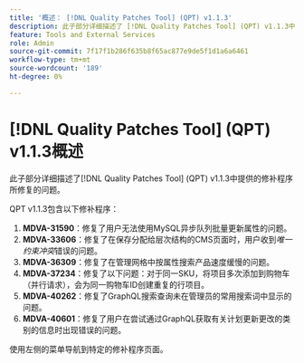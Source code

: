 ```yaml
---
title: '概述： [!DNL Quality Patches Tool] (QPT) v1.1.3'
description: 此子部分详细描述了 [!DNL Quality Patches Tool] (QPT) v1.1.3中提供的修补程序所修复的问题。
feature: Tools and External Services
role: Admin
source-git-commit: 7f17f1b286f635b8f65ac877e9de5f1d1a6a6461
workflow-type: tm+mt
source-wordcount: '189'
ht-degree: 0%

---
```


# [!DNL Quality Patches Tool] (QPT) v1.1.3概述

此子部分详细描述了[!DNL Quality Patches Tool] (QPT) v1.1.3中提供的修补程序所修复的问题。

QPT v1.1.3包含以下修补程序：

1. **MDVA-31590**：修复了用户无法使用MySQL异步队列批量更新属性的问题。
1. **MDVA-33606**：修复了在保存分配给层次结构的CMS页面时，用户收到&#x200B;*唯一约束冲突*&#x200B;错误的问题。
1. **MDVA-36309**：修复了在管理网格中按属性搜索产品速度缓慢的问题。
1. **MDVA-37234**：修复了以下问题：对于同一SKU，将项目多次添加到购物车（并行请求），会为同一购物车ID创建重复的行项目。
1. **MDVA-40262**：修复了GraphQL搜索查询未在管理员的常用搜索词中显示的问题。
1. **MDVA-40601**：修复了用户在尝试通过GraphQL获取有关计划更新更改的类别的信息时出现错误的问题。

使用左侧的菜单导航到特定的修补程序页面。
